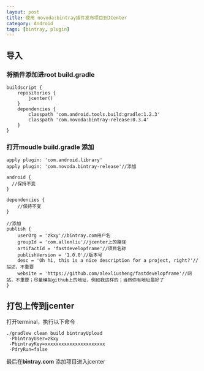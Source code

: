 ```yaml
---
layout: post
title: 使用 novoda:bintray插件发布项目到JCenter
category: Android
tags: [bintray, plugin]
---
```


## 导入
### 将插件添加进root build.gradle
```
buildscript {
    repositories {
        jcenter()
    }
    dependencies {
        classpath 'com.android.tools.build:gradle:1.2.3'
        classpath 'com.novoda:bintray-release:0.3.4'
    }
}
```
### 打开moudle build.gradle 添加
```
apply plugin: 'com.android.library'
apply plugin: 'com.novoda.bintray-release'//添加

android {
  //保持不变
}

dependencies {
    //保持不变
}

//添加
publish {
    userOrg = 'zkxy'//bintray.com用户名
    groupId = 'com.allenliu'//jcenter上的路径
    artifactId = 'fastdevelopframe'//项目名称
    publishVersion = '1.0.0'//版本号
    desc = 'Oh hi, this is a nice description for a project, right?'//描述，不重要
    website = 'https://github.com/alexliusheng/fastdevelopframe'//网站，不重要；尽量模拟github上的地址，例如我这样的；当然你有地址最好了
}
```
## 打包上传到jcenter

打开terminal，执行以下命令
``` 
./gradlew clean build bintrayUpload 
 -PbintrayUser=zkxy 
 -PbintrayKey=xxxxxxxxxxxxxxxxxxxxxx 
 -PdryRun=false
```

最后在**bintray.com** 添加项目进入jcenter

